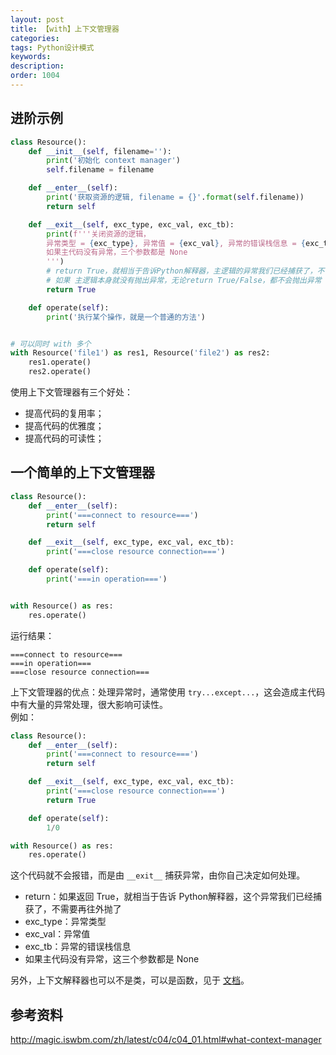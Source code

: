 ```yaml
---
layout: post
title: 【with】上下文管理器
categories:
tags: Python设计模式
keywords:
description:
order: 1004
---
```



## 进阶示例
```python
class Resource():
    def __init__(self, filename=''):
        print('初始化 context manager')
        self.filename = filename

    def __enter__(self):
        print('获取资源的逻辑, filename = {}'.format(self.filename))
        return self

    def __exit__(self, exc_type, exc_val, exc_tb):
        print(f'''关闭资源的逻辑，
        异常类型 = {exc_type}, 异常值 = {exc_val}, 异常的错误栈信息 = {exc_tb}
        如果主代码没有异常，三个参数都是 None
        ''')
        # return True，就相当于告诉Python解释器，主逻辑的异常我们已经捕获了，不需要再往外抛了
        # 如果 主逻辑本身就没有抛出异常，无论return True/False，都不会抛出异常
        return True

    def operate(self):
        print('执行某个操作，就是一个普通的方法')


# 可以同时 with 多个
with Resource('file1') as res1, Resource('file2') as res2:
    res1.operate()
    res2.operate()
```



使用上下文管理器有三个好处：
- 提高代码的复用率；
- 提高代码的优雅度；
- 提高代码的可读性；



## 一个简单的上下文管理器

```python
class Resource():
    def __enter__(self):
        print('===connect to resource===')
        return self

    def __exit__(self, exc_type, exc_val, exc_tb):
        print('===close resource connection===')

    def operate(self):
        print('===in operation===')


with Resource() as res:
    res.operate()
```

运行结果：
```
===connect to resource===
===in operation===
===close resource connection===
```

上下文管理器的优点：处理异常时，通常使用 `try...except...`，这会造成主代码中有大量的异常处理，很大影响可读性。  
例如：
```python
class Resource():
    def __enter__(self):
        print('===connect to resource===')
        return self

    def __exit__(self, exc_type, exc_val, exc_tb):
        print('===close resource connection===')
        return True

    def operate(self):
        1/0

with Resource() as res:
    res.operate()
```

这个代码就不会报错，而是由 `__exit__` 捕获异常，由你自己决定如何处理。
- return：如果返回 True，就相当于告诉 Python解释器，这个异常我们已经捕获了，不需要再往外抛了
- exc_type：异常类型
- exc_val：异常值
- exc_tb：异常的错误栈信息
- 如果主代码没有异常，这三个参数都是 None


另外，上下文解释器也可以不是类，可以是函数，见于 [文档](http://magic.iswbm.com/zh/latest/c04/c04_01.html#what-context-manager)。





## 参考资料
http://magic.iswbm.com/zh/latest/c04/c04_01.html#what-context-manager
